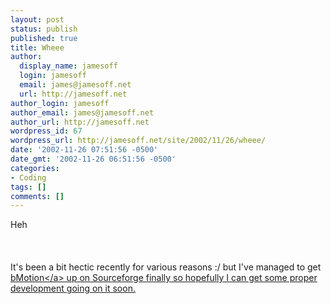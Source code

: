 ```yaml
---
layout: post
status: publish
published: true
title: Wheee
author:
  display_name: jamesoff
  login: jamesoff
  email: james@jamesoff.net
  url: http://jamesoff.net
author_login: jamesoff
author_email: james@jamesoff.net
author_url: http://jamesoff.net
wordpress_id: 67
wordpress_url: http://jamesoff.net/site/2002/11/26/wheee/
date: '2002-11-26 07:51:56 -0500'
date_gmt: '2002-11-26 06:51:56 -0500'
categories:
- Coding
tags: []
comments: []
---
```

<p>Heh<br &#47;><br />
<br &#47;><br />
It's been a bit hectic recently for various reasons :&#47; but I've managed to get <a href="http:&#47;&#47;www.sourceforge.net&#47;projects&#47;bmotion&#47;">bMotion<&#47;a> up on Sourceforge finally so hopefully I can get some proper development going on it soon.</p>
